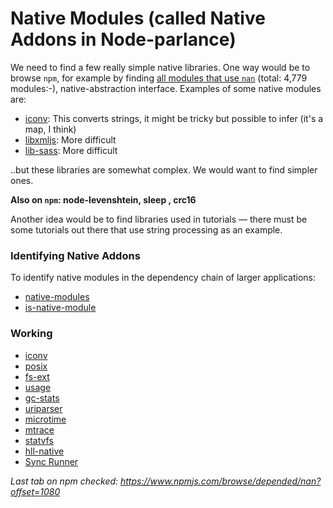 # Native Modules (called Native Addons in Node-parlance)

We need to find a few really simple native libraries. One way would be to browse `npm`, for example by finding [all modules that use `nan`](https://www.npmjs.com/browse/depended/nan) (total: 4,779  modules:-), native-abstraction interface. Examples of some native modules are:

* [iconv](https://www.npmjs.com/package/iconv): This converts strings, it might be tricky but possible to infer (it's a map, I think)
* [libxmljs](https://www.npmjs.com/package/libxmljs): More difficult
* [lib-sass](https://www.npmjs.com/package/node-sass): More difficult

..but these libraries are somewhat complex. We would want to find simpler ones.

**Also on `npm`: node-levenshtein, sleep , crc16**

Another idea would be to find libraries used in tutorials — there must be some tutorials out there that use string processing as an example.

### Identifying Native Addons

To identify native modules in the dependency chain of larger applications:

* [native-modules](https://github.com/juliangruber/native-modules)
* [is-native-module](https://github.com/juliangruber/is-native-module/blob/master/index.js)


### Working 
  - [iconv](https://www.npmjs.com/package/iconv)
  - [posix](https://www.npmjs.com/package/posix)
  - [fs-ext](https://www.npmjs.com/package/fs-ext)
  - [usage](https://www.npmjs.com/package/usage)
  - [gc-stats](https://www.npmjs.com/package/gc-stats)
  - [uriparser](https://www.npmjs.com/package/uriparser)
  - [microtime](https://www.npmjs.com/package/@risingstack/microtime)
  - [mtrace](https://www.npmjs.com/package/mtrace)
  - [statvfs](https://www.npmjs.com/package/statvfs)
  - [hll-native](https://www.npmjs.com/package/hll-native)
  - [Sync Runner](https://www.npmjs.com/package/sync-runner)

_Last tab on npm checked: https://www.npmjs.com/browse/depended/nan?offset=1080_
